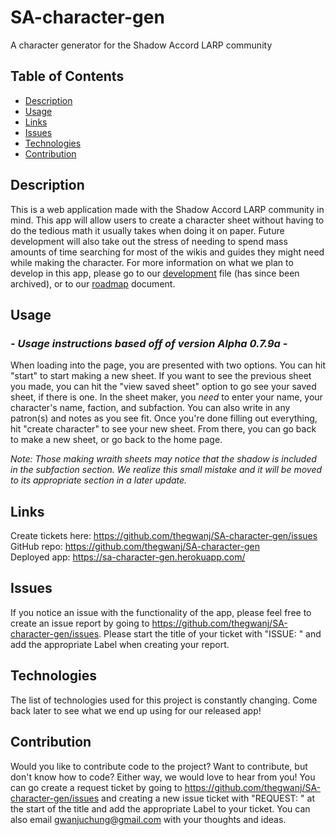 # SA-character-gen
A character generator for the Shadow Accord LARP community

## Table of Contents
- [Description](#description)
- [Usage](#usage)
- [Links](#links)
- [Issues](#issues)
- [Technologies](#technologies)
- [Contribution](#contribution)

## Description
This is a web application made with the Shadow Accord LARP community in mind. This app will allow users to create a character sheet without having to do the tedious math it usually takes when doing it on paper. Future development will also take out the stress of needing to spend mass amounts of time searching for most of the wikis and guides they might need while making the character. For more information on what we plan to develop in this app, please go to our [development](./Development.md) file (has since been archived), or to our [roadmap](./Roadmap.md) document.

## Usage
### *- Usage instructions based off of version Alpha 0.7.9a -*

When loading into the page, you are presented with two options. You can hit "start" to start making a new sheet. If you want to see the previous sheet you made, you can hit the "view saved sheet" option to go see your saved sheet, if there is one. In the sheet maker, you *need* to enter your name, your character's name, faction, and subfaction. You can also write in any patron(s) and notes as you see fit. Once you're done filling out everything, hit "create character" to see your new sheet. From there, you can go back to make a new sheet, or go back to the home page.

*Note: Those making wraith sheets may notice that the shadow is included in the subfaction section. We realize this small mistake and it will be moved to its appropriate section in a later update.*

## Links
Create tickets here: https://github.com/thegwanj/SA-character-gen/issues<br>
GitHub repo: https://github.com/thegwanj/SA-character-gen<br>
Deployed app: https://sa-character-gen.herokuapp.com/

## Issues
If you notice an issue with the functionality of the app, please feel free to create an issue report by going to https://github.com/thegwanj/SA-character-gen/issues. Please start the title of your ticket with "ISSUE: " and add the appropriate Label when creating your report.

## Technologies
The list of technologies used for this project is constantly changing. Come back later to see what we end up using for our released app!

## Contribution
Would you like to contribute code to the project? Want to contribute, but don't know how to code? Either way, we would love to hear from you! You can go create a request ticket by going to https://github.com/thegwanj/SA-character-gen/issues and creating a new issue ticket with "REQUEST: " at the start of the title and add the appropriate Label to your ticket. You can also email gwanjuchung@gmail.com with your thoughts and ideas.